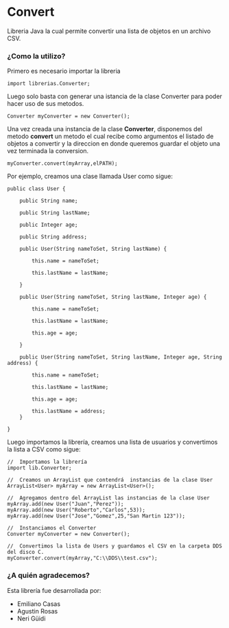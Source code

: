 # Convert
Libreria Java la cual permite convertir una lista de objetos en un archivo CSV.

### ¿Como la utilizo?
Primero es necesario importar la libreria

```
import librerias.Converter;
```

Luego solo basta con generar una istancia de la clase Converter para poder hacer uso de sus metodos.

```
Converter myConverter = new Converter();
```

Una vez creada una instancia de la clase <b>Converter</b>, disponemos del metodo <b>convert</b> un metodo el cual recibe como argumentos el listado de objetos a convertir y la direccion en donde queremos guardar el objeto una vez terminada la conversion.

```
myConverter.convert(myArray,elPATH);
```

Por ejemplo, creamos una clase llamada User como sigue:

```
public class User {

	public String name;

	public String lastName;
	
	public Integer age;
	
	public String address;
	
	public User(String nameToSet, String lastName) {
		
		this.name = nameToSet;
		
		this.lastName = lastName;
		
	}
	
	public User(String nameToSet, String lastName, Integer age) {
		
		this.name = nameToSet;
		
		this.lastName = lastName;
		
		this.age = age;
		
	}
	
	public User(String nameToSet, String lastName, Integer age, String address) {
		
		this.name = nameToSet;
		
		this.lastName = lastName;
		
		this.age = age;
		
		this.lastName = address;
	}

}
```

Luego importamos la librería, creamos una lista de usuarios y convertimos la lista a CSV como sigue:

```
//  Importamos la librería
import lib.Converter;

//  Creamos un ArrayList que contendrá  instancias de la clase User
ArrayList<User> myArray = new ArrayList<User>();

//  Agregamos dentro del ArrayList las instancias de la clase User
myArray.add(new User("Juan","Perez"));
myArray.add(new User("Roberto","Carlos",53));
myArray.add(new User("Jose","Gomez",25,"San Martin 123"));

//  Instanciamos el Converter
Converter myConverter = new Converter();

//  Convertimos la lista de Users y guardamos el CSV en la carpeta DDS del disco C.
myConverter.convert(myArray,"C:\\DDS\\test.csv");
```

### ¿A quién agradecemos?
Esta librería fue desarrollada por:
- Emiliano Casas
- Agustin Rosas
- Neri Güidi
